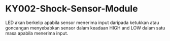 # KY002-Shock-Sensor-Module
LED akan berkelip apabila sensor menerima input daripada ketukkan atau goncangan menyebabkan sensor dalam keadaan HIGH and LOW dalam satu masa apabila menerima input.
